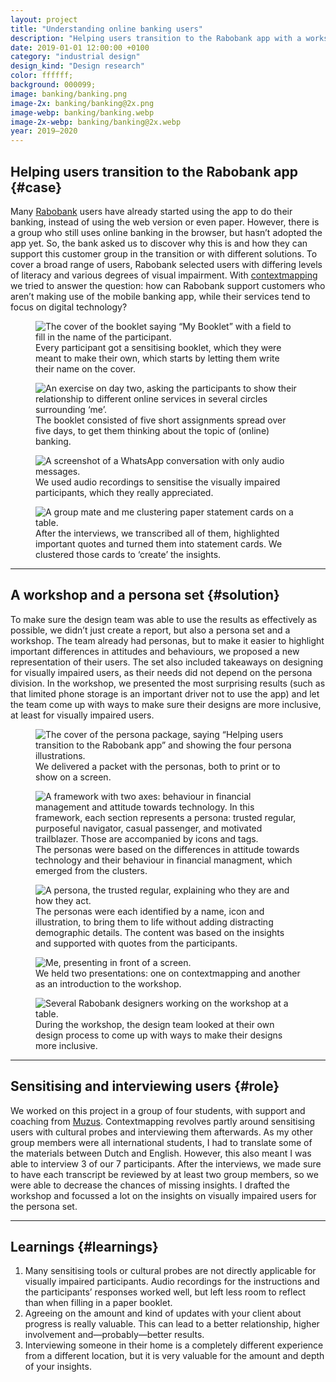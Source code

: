 ```yaml
---
layout: project
title: "Understanding online banking users"
description: "Helping users transition to the Rabobank app with a workshop and a persona set after sensitising and interviewing users"
date: 2019-01-01 12:00:00 +0100
category: "industrial design"
design_kind: "Design research"
color: ffffff;
background: 000099;
image: banking/banking.png
image-2x: banking/banking@2x.png
image-webp: banking/banking.webp
image-2x-webp: banking/banking@2x.webp
year: 2019–2020
---
```




## Helping users transition to the Rabobank app {#case}

Many [Rabobank](https://www.rabobank.nl/particulieren/) users have already started using the app to do their banking, instead of using the web version or even paper. However, there is a group who still uses online banking in the browser, but hasn’t adopted the app yet. So, the bank asked us to discover why this is and how they can support this customer group in the transition or with different solutions. To cover a broad range of users, Rabobank selected users with differing levels of literacy and various degrees of visual impairment. With [contextmapping](https://www.notion.so/fmjansen/Understanding-online-banking-users-587a804405ab43e5be210bb215b57edf#622516f28c8247b59b3ee0ac92705cab) we tried to answer the question: how can Rabobank support customers who aren’t making use of the mobile banking app, while their services tend to focus on digital technology?


<div class="project__picture-group">

  <figure class="project__picture">
    <picture>
      <source data-srcset="/static/img/banking/booklet-cover.webp 1x,
        /static/img/banking/booklet-cover@2x.webp 2x"
        type="image/webp" class="lazy">
      <img loading="lazy" class="project__image lazy" alt="The cover of the booklet saying “My Booklet” with a field to fill in the name of the participant."
        data-srcset="/static/img/banking/booklet-cover.png 1x,
          /static/img/banking/booklet-cover@2x.png 2x"
        src="/static/img/placeholder.jpg"
        data-src="/static/img/banking/booklet-cover.png">
    </picture>
    <figcaption class="project__caption">
      Every participant got a sensitising booklet, which they were meant to make their own, which starts by letting them write their name on the cover.
    </figcaption>
  </figure>

  <figure class="project__picture">
    <picture>
      <source data-srcset="/static/img/banking/booklet-page.webp 1x,
        /static/img/banking/booklet-page@2x.webp 2x"
        type="image/webp" class="lazy">
      <img loading="lazy" class="project__image lazy" alt="An exercise on day two, asking the participants to show their relationship to different online services in several circles surrounding ‘me’."
        data-srcset="/static/img/banking/booklet-page.png 1x,
          /static/img/banking/booklet-page@2x.png 2x"
        src="/static/img/placeholder.jpg"
        data-src="/static/img/banking/booklet-page.png">
    </picture>
    <figcaption class="project__caption">
      The booklet consisted of five short assignments spread over five days, to get them thinking about the topic of (online) banking.
    </figcaption>
  </figure>

  <figure class="project__picture">
    <picture>
      <source data-srcset="/static/img/banking/audio.webp"
        type="image/webp" class="lazy">
      <img loading="lazy" class="project__image lazy" alt="A screenshot of a WhatsApp conversation with only audio messages."
        data-srcset="/static/img/banking/audio.jpg"
        src="/static/img/placeholder.jpg"
        data-src="/static/img/banking/audio.jpg">
    </picture>
    <figcaption class="project__caption">
      We used audio recordings to sensitise the visually impaired participants, which they really appreciated.
    </figcaption>
  </figure>

  <figure class="project__picture">
    <picture>
      <source data-srcset="/static/img/banking/clustering.webp 1x,
        /static/img/banking/clustering@2x.webp 2x"
        type="image/webp" class="lazy">
      <img loading="lazy" class="project__image lazy" alt="A group mate and me clustering paper statement cards on a table."
        data-srcset="/static/img/banking/clustering.jpg 1x,
          /static/img/banking/clustering@2x.jpg 2x"
        src="/static/img/placeholder.jpg"
        data-src="/static/img/banking/clustering.jpg">
    </picture>
    <figcaption class="project__caption">
      After the interviews, we transcribed all of them, highlighted important quotes and turned them into statement cards. We clustered those cards to ‘create’ the insights.
    </figcaption>
  </figure>

</div>

---

## A workshop and a persona set {#solution}

To make sure the design team was able to use the results as effectively as possible, we didn’t just create a report, but also a persona set and a workshop. The team already had personas, but to make it easier to highlight important differences in attitudes and behaviours, we proposed a new representation of their users. The set also included takeaways on designing for visually impaired users, as their needs did not depend on the persona division. In the workshop, we presented the most surprising results (such as that limited phone storage is an important driver not to use the app) and let the team come up with ways to make sure their designs are more inclusive, at least for visually impaired users.

<div class="project__picture-group">

  <figure class="project__picture">
    <picture>
      <source data-srcset="/static/img/banking/persona-cover.webp 1x,
        /static/img/banking/persona-cover@2x.webp 2x"
        type="image/webp" class="lazy">
      <img loading="lazy" class="project__image lazy" alt="The cover of the persona package, saying “Helping users transition to the Rabobank app” and showing the four persona illustrations."
        data-srcset="/static/img/banking/persona-cover.png 1x,
          /static/img/banking/persona-cover@2x.png 2x"
        src="/static/img/placeholder.jpg"
        data-src="/static/img/banking/persona-cover.png">
    </picture>
    <figcaption class="project__caption">
      We delivered a packet with the personas, both to print or to show on a screen.
    </figcaption>
  </figure>

  <figure class="project__picture">
    <picture>
      <source data-srcset="/static/img/banking/framework.webp 1x,
        /static/img/banking/framework@2x.webp 2x"
        type="image/webp" class="lazy">
      <img loading="lazy" class="project__image lazy" alt="A framework with two axes: behaviour in financial management and attitude towards technology. In this framework, each section represents a persona: trusted regular, purposeful navigator, casual passenger, and motivated trailblazer. Those are accompanied by icons and tags."
        data-srcset="/static/img/banking/framework.png 1x,
          /static/img/banking/framework@2x.png 2x"
        src="/static/img/placeholder.jpg"
        data-src="/static/img/banking/framework.png">
    </picture>
    <figcaption class="project__caption">
      The personas were based on the differences in attitude towards technology and their behaviour in financial managment, which emerged from the clusters.
    </figcaption>
  </figure>

  <figure class="project__picture">
    <picture>
      <source data-srcset="/static/img/banking/persona.webp 1x,
        /static/img/banking/persona@2x.webp 2x"
        type="image/webp" class="lazy">
      <img loading="lazy" class="project__image lazy" alt="A persona, the trusted regular, explaining who they are and how they act."
        data-srcset="/static/img/banking/persona.png 1x,
          /static/img/banking/persona@2x.png 2x"
        src="/static/img/placeholder.jpg"
        data-src="/static/img/banking/persona.png">
    </picture>
    <figcaption class="project__caption">
      The personas were each identified by a name, icon and illustration, to bring them to life without adding distracting demographic details. The content was based on the insights and supported with quotes from the participants.
    </figcaption>
  </figure>

  <figure class="project__picture">
    <picture>
      <source data-srcset="/static/img/banking/presentation.webp"
        type="image/webp" class="lazy">
      <img loading="lazy" class="project__image lazy" alt="Me, presenting in front of a screen."
        data-srcset="/static/img/banking/presentation.jpeg"
        src="/static/img/placeholder.jpg"
        data-src="/static/img/banking/presentation.jpeg">
    </picture>
    <figcaption class="project__caption">
      We held two presentations: one on contextmapping and another as an introduction to the workshop.
    </figcaption>
  </figure>

  <figure class="project__picture">
    <picture>
      <source data-srcset="/static/img/banking/workshop.webp 1x,
        /static/img/banking/workshop@2x.webp 2x"
        type="image/webp" class="lazy">
      <img loading="lazy" class="project__image lazy" alt="Several Rabobank designers working on the workshop at a table."
        data-srcset="/static/img/banking/workshop.jpg 1x,
          /static/img/banking/workshop@2x.jpg 2x"
        src="/static/img/placeholder.jpg"
        data-src="/static/img/banking/workshop.jpg">
    </picture>
    <figcaption class="project__caption">
      During the workshop, the design team looked at their own design process to come up with ways to make their designs more inclusive.
    </figcaption>
  </figure>

</div>


---

## Sensitising and interviewing users {#role}

We worked on this project in a group of four students, with support and coaching from [Muzus](https://muzus.nl/en/). Contextmapping revolves partly around sensitising users with cultural probes and interviewing them afterwards. As my other group members were all international students, I had to translate some of the materials between Dutch and English. However, this also meant I was able to interview 3 of our 7 participants. After the interviews, we made sure to have each transcript be reviewed by at least two group members, so we were able to decrease the chances of missing insights. I drafted the workshop and focussed a lot on the insights on visually impaired users for the persona set.

---

## Learnings {#learnings}

1. Many sensitising tools or cultural probes are not directly applicable for visually impaired participants. Audio recordings for the instructions and the participants’ responses worked well, but left less room to reflect than when filling in a paper booklet.
2. Agreeing on the amount and kind of updates with your client about progress is really valuable. This can lead to a better relationship, higher involvement and—probably—better results.
3. Interviewing someone in their home is a completely different experience from a different location, but it is very valuable for the amount and depth of your insights.
